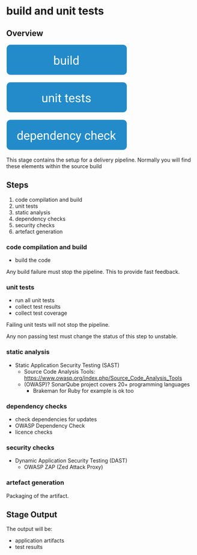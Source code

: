 # build and unit tests

## Overview

![Build Stage](images/build.svg)

This stage contains the setup for a delivery pipeline. Normally you will find these elements within the source build

## Steps

1. code compilation and build
2. unit tests
3. static analysis
4. dependency checks
5. security checks
6. artefact generation

### code compilation and build

* build the code

Any build failure must stop the pipeline. This to provide fast feedback.

### unit tests

* run all unit tests
* collect test results
* collect test coverage

Failing unit tests will not stop the pipeline.

Any non passing test must change the status of this step to unstable.

### static analysis

* Static Application Security Testing (SAST)
  * Source Code Analysis Tools: https://www.owasp.org/index.php/Source_Code_Analysis_Tools
  * (OWASP)? SonarQube project covers 20+  programming languages
    * Brakeman for Ruby for example is ok too

### dependency checks

* check dependencies for updates
* OWASP Dependency Check
* licence checks

### security checks

* Dynamic Application Security Testing (DAST)
  * OWASP ZAP (Zed Attack Proxy)

### artefact generation

Packaging of the artifact.

## Stage Output

The output will be:

* application artifacts
* test results
